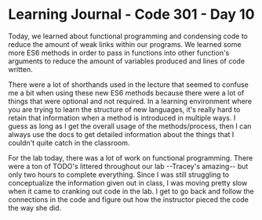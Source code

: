 # Learning Journal - Code 301 - Day 10

Today, we learned about functional programming and condensing code to reduce the amount of weak links within our programs. We learned some more ES6 methods in order to pass in functions into other function's arguments to reduce the amount of variables produced and lines of code written.

There were a lot of shorthands used in the lecture that seemed to confuse me a bit when using these new ES6 methods because there were a lot of things that were optional and not required. In a learning environment where you are trying to learn the structure of new languages, it's really hard to retain that information when a method is introduced in multiple ways. I guess as long as I get the overall usage of the methods/process, then I can always use the docs to get detailed information about the things that I couldn't quite catch in the classroom.

For the lab today, there was a lot of work on functional programming. There were a ton of TODO's littered throughout our lab --Tracey's amazing-- but only two hours to complete everything. Since I was still struggling to conceptualize the information given out in class, I was moving pretty slow when it came to cranking out code in the lab. I get to go back and follow the connections in the code and figure out how the instructor pieced the code the way she did.
